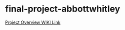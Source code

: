 # final-project-abbottwhitley

[Project Overview WIKI Link](https://github.com/cu-ecen-5013/final-project-abbottwhitley/wiki)
